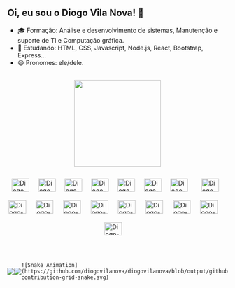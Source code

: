 ## Oi, eu sou o Diogo Vila Nova! 👋

- 🎓 Formação: Análise e desenvolvimento de sistemas, Manutenção e suporte de TI e Computação gráfica.
- 🌱 Estudando: HTML, CSS, Javascript, Node.js, React, Bootstrap, Express...
- 😄 Pronomes: ele/dele.
<br/>
<div align="center">
  <a href="https://github.com/diogovilanova">
  <img align="center" height="198" src="https://github-readme-stats.vercel.app/api/top-langs/?username=diogovilanova&layout=compact"/>
</div>
<br/>
<div style="display: flex; flex-wrap: wrap; align-items: center; justify-content: space-evenly;">
    <img align="center" alt="Diogo-HTML" height="30" width="40" style="margin: 10px 20px 10px 10px;" src="https://cdn.jsdelivr.net/gh/devicons/devicon/icons/html5/html5-plain.svg"/>
    <img align="center" alt="Diogo-CSS" height="30" width="40" style="margin: 10px 20px 10px 0px;" src="https://cdn.jsdelivr.net/gh/devicons/devicon/icons/css3/css3-plain.svg"/>
    <img align="center" alt="Diogo-Bootstrap" height="30" width="40" style="margin: 10px 20px 10px 0px;" src="https://cdn.jsdelivr.net/gh/devicons/devicon/icons/bootstrap/bootstrap-plain.svg"/>
    <img align="center" alt="Diogo-React" height="30" width="40" style="margin: 10px 20px 10px 0px;" src="https://cdn.jsdelivr.net/gh/devicons/devicon/icons/react/react-original.svg"/>
    <img align="center" alt="Diogo-JS" height="30" width="40" style="margin: 10px 20px 10px 0px;" src="https://cdn.jsdelivr.net/gh/devicons/devicon/icons/javascript/javascript-plain.svg"/>
    <img align="center" alt="Diogo-Nodejs" height="30" width="40" style="margin: 10px 20px 10px 0px;" src="https://cdn.jsdelivr.net/gh/devicons/devicon/icons/nodejs/nodejs-plain.svg"/>
    <img align="center" alt="Diogo-Express" height="30" width="40" style="margin: 10px 20px 10px 0px;" src="https://cdn.jsdelivr.net/gh/devicons/devicon/icons/express/express-original.svg"/>
    <img align="center" alt="Diogo-Illustrator" height="30" width="40" style="margin: 10px 20px 10px 10px;" src="https://cdn.jsdelivr.net/gh/devicons/devicon/icons/illustrator/illustrator-line.svg"/>
    <img align="center" alt="Diogo-Photoshop" height="30" width="40" style="margin: 10px 20px 10px 0px;" src="https://cdn.jsdelivr.net/gh/devicons/devicon/icons/photoshop/photoshop-line.svg"/>
    <img align="center" alt="Diogo-After" height="30" width="40" style="margin: 10px 20px 10px 0px;" src="https://cdn.jsdelivr.net/gh/devicons/devicon/icons/aftereffects/aftereffects-plain.svg"/>
    <img align="center" alt="Diogo-Premiere" height="30" width="40" style="margin: 10px 20px 10px 0px;" src="https://cdn.jsdelivr.net/gh/devicons/devicon/icons/premierepro/premierepro-plain.svg"/>
    <img align="center" alt="Diogo-Inkscape" height="30" width="40" style="margin: 10px 20px 10px 0px;" src="https://cdn.jsdelivr.net/gh/devicons/devicon/icons/inkscape/inkscape-plain.svg"/>
    <img align="center" alt="Diogo-Gimp" height="30" width="40" style="margin: 10px 20px 10px 0px;" src="https://cdn.jsdelivr.net/gh/devicons/devicon/icons/gimp/gimp-plain.svg"/>
    <img align="center" alt="Diogo-Figma" height="30" width="40" style="margin: 10px 20px 10px 0px;" src="https://cdn.jsdelivr.net/gh/devicons/devicon/icons/figma/figma-original.svg"/>
    <img align="center" alt="Diogo-Blender" height="30" width="40" style="margin: 10px 20px 10px 0px;" src="https://cdn.jsdelivr.net/gh/devicons/devicon/icons/blender/blender-original.svg"/>
    <img align="center" alt="Diogo-Ubuntu" height="30" width="40" style="margin: 10px 20px 10px 0px;" src="https://cdn.jsdelivr.net/gh/devicons/devicon/icons/ubuntu/ubuntu-plain.svg"/>
    <img align="center" alt="Diogo-Windows" height="30" width="40" style="margin: 10px 20px 10px 0px;" src="https://cdn.jsdelivr.net/gh/devicons/devicon/icons/windows8/windows8-original.svg"/>
</div> 
<br/>
<div style="display: flex; align-items: center; justify-content: space-around; margin-top: 20px">
    <a href="https://www.linkedin.com/in/diogo-vila-nova/" target="_blank"><img align="center" src="https://img.shields.io/badge/-LinkedIn-%230077B5?style=for-the-badge&logo=linkedin&logoColor=white" target="_blank"></a>
    <a href = "mailto:diogo.vila27@gmail.com"><img align="center" src="https://img.shields.io/badge/-Gmail-%23333?style=for-the-badge&logo=gmail&logoColor=red" target="_blank"></a>

    ![Snake Animation](https://github.com/diogovilanova/diogovilanova/blob/output/github-contribution-grid-snake.svg)
</div>
